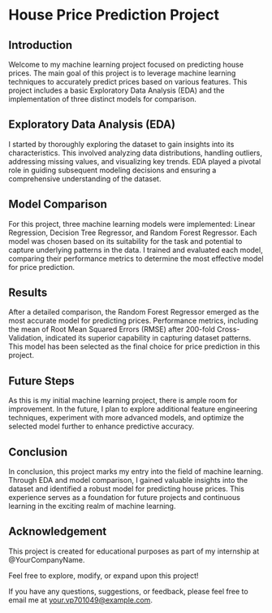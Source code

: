 # House Price Prediction Project

## Introduction
Welcome to my machine learning project focused on predicting house prices. The main goal of this project is to leverage machine learning techniques to accurately predict prices based on various features. This project includes a basic Exploratory Data Analysis (EDA) and the implementation of three distinct models for comparison.

## Exploratory Data Analysis (EDA)
I started by thoroughly exploring the dataset to gain insights into its characteristics. This involved analyzing data distributions, handling outliers, addressing missing values, and visualizing key trends. EDA played a pivotal role in guiding subsequent modeling decisions and ensuring a comprehensive understanding of the dataset.

## Model Comparison
For this project, three machine learning models were implemented: Linear Regression, Decision Tree Regressor, and Random Forest Regressor. Each model was chosen based on its suitability for the task and potential to capture underlying patterns in the data. I trained and evaluated each model, comparing their performance metrics to determine the most effective model for price prediction.

## Results
After a detailed comparison, the Random Forest Regressor emerged as the most accurate model for predicting prices. Performance metrics, including the mean of Root Mean Squared Errors (RMSE) after 200-fold Cross-Validation, indicated its superior capability in capturing dataset patterns. This model has been selected as the final choice for price prediction in this project.

## Future Steps
As this is my initial machine learning project, there is ample room for improvement. In the future, I plan to explore additional feature engineering techniques, experiment with more advanced models, and optimize the selected model further to enhance predictive accuracy.

## Conclusion
In conclusion, this project marks my entry into the field of machine learning. Through EDA and model comparison, I gained valuable insights into the dataset and identified a robust model for predicting house prices. This experience serves as a foundation for future projects and continuous learning in the exciting realm of machine learning.

## Acknowledgement
This project is created for educational purposes as part of my internship at @YourCompanyName.

Feel free to explore, modify, or expand upon this project!

If you have any questions, suggestions, or feedback, please feel free to email me at your.vp701049@example.com.
